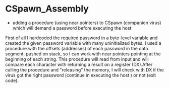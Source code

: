 # CSpawn_Assembly

-	adding a procedure (using near pointers) to CSpawn (companion virus) which will demand a password before executing the host

First of all I hardcoded the required password in a byte-level variable and created the given password variable with many uninitialized bytes.
I used a procedure with the offsets (addresses) of each password in the data segment, pushed on stack, so I can work with near pointers pointing at the beginning of each string. 
This procedure will read from input and will compare each character with returning a result on a register (DX).After calling the procedure and "releasing" the memory, I will check with DX if the virus got the right password (continue in executing the host ) or not (exit code). 
